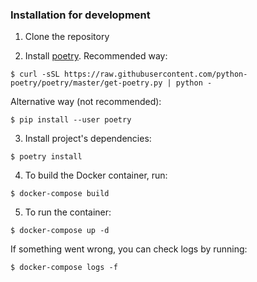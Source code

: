 ### Installation for development
1. Clone the repository

2. Install [poetry](https://python-poetry.org/). Recommended way:
```console
$ curl -sSL https://raw.githubusercontent.com/python-poetry/poetry/master/get-poetry.py | python -
```
Alternative way (not recommended):
```console
$ pip install --user poetry
```

3. Install project's dependencies:
```console
$ poetry install
```

4. To build the Docker container, run:
```console
$ docker-compose build
```

5. To run the container:
```console
$ docker-compose up -d
```

If something went wrong, you can check logs by running:
```console
$ docker-compose logs -f
```

